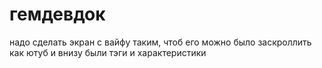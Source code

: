 #  гемдевдок

надо сделать экран с вайфу таким, чтоб его можно было заскроллить как ютуб и внизу были тэги и характеристики

